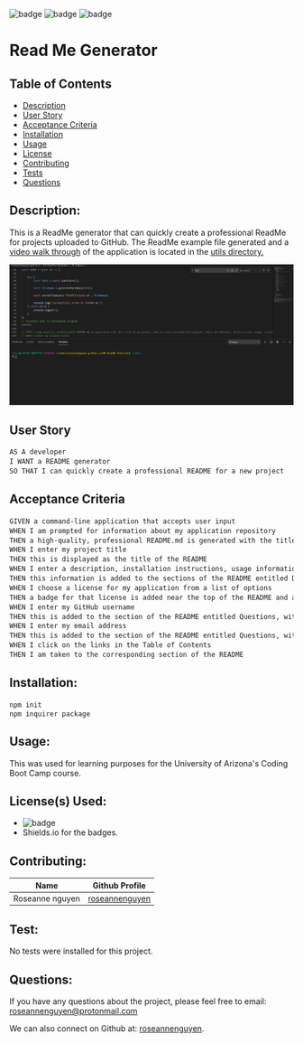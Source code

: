 
  ![badge](https://img.shields.io/badge/license-MIT-informational)   ![badge](https://img.shields.io/github/languages/top/roseannenguyen/09-ReadMe-Generator) ![badge]( https://img.shields.io/github/last-commit/roseannenguyen/09-ReadMe-Generator)

# Read Me Generator

  ## Table of Contents
  - [Description](#description)
  - [User Story](#userstory)
  - [Acceptance Criteria](#acceptancecriteria)
  - [Installation](#installation)
  - [Usage](#usage)
  - [License](#license)
  - [Contributing](#contributing)
  - [Tests](#tests)
  - [Questions](#questions)


  ## Description:
This is a ReadMe generator that can quickly create a professional ReadMe for projects uploaded to GitHub. The ReadMe example file generated and a [video walk through](https://drive.google.com/file/d/1I3Dst-5qYHae-3kACWdsvX0ES_Xc4KtP/view) of the application is located in the [utils directory.](https://github.com/roseannenguyen/09-ReadMe-Generator/tree/main/utils)

![Below is an example of the ReadMe Generator:](./utils/readme.gif)

<a name="userstory"></a>
## User Story

```md
AS A developer
I WANT a README generator
SO THAT I can quickly create a professional README for a new project
```
<a name="acceptancecriteria"></a>
## Acceptance Criteria

```md
GIVEN a command-line application that accepts user input
WHEN I am prompted for information about my application repository
THEN a high-quality, professional README.md is generated with the title of my project and sections entitled Description, Table of Contents, Installation, Usage, License, Contributing, Tests, and Questions
WHEN I enter my project title
THEN this is displayed as the title of the README
WHEN I enter a description, installation instructions, usage information, contribution guidelines, and test instructions
THEN this information is added to the sections of the README entitled Description, Installation, Usage, Contributing, and Tests
WHEN I choose a license for my application from a list of options
THEN a badge for that license is added near the top of the README and a notice is added to the section of the README entitled License that explains which license the application is covered under
WHEN I enter my GitHub username
THEN this is added to the section of the README entitled Questions, with a link to my GitHub profile
WHEN I enter my email address
THEN this is added to the section of the README entitled Questions, with instructions on how to reach me with additional questions
WHEN I click on the links in the Table of Contents
THEN I am taken to the corresponding section of the README
```
 
  ## Installation:
```text
npm init 
npm inquirer package
```

  ## Usage:
 This was used for learning purposes for the University of Arizona's Coding Boot Camp course. 

  ## License(s) Used:
  - ![badge](https://img.shields.io/badge/license-MIT-informational) 
  - Shields.io for the badges.   

  ## Contributing:
| Name | Github Profile|
| ------------- | ------------- |
| Roseanne nguyen  | [roseannenguyen](https://github.com/roseannenguyen)|



  ## Test:
No tests were installed for this project.
  
  ## Questions:
 If you have any questions about the project, please feel free to email: roseannenguyen@protonmail.com

  We can also connect on Github at: [roseannenguyen](https://github.com/roseannenguyen).